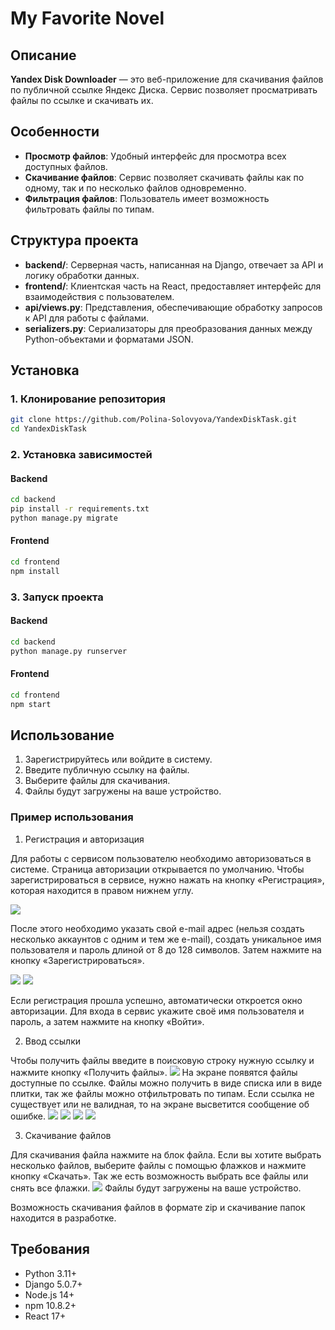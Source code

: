 # My Favorite Novel

## Описание

**Yandex Disk Downloader** — это веб-приложение для скачивания файлов по публичной ссылке Яндекс Диска. Сервис позволяет просматривать файлы по ссылке и скачивать их.
## Особенности

- **Просмотр файлов**: Удобный интерфейс для просмотра всех доступных файлов.
- **Скачивание файлов**: Сервис позволяет скачивать файлы как по одному, так и по несколько файлов одновременно.
- **Фильтрация файлов**: Пользователь имеет возможность фильтровать файлы по типам.

## Структура проекта

- **backend/**: Серверная часть, написанная на Django, отвечает за API и логику обработки данных.
- **frontend/**: Клиентская часть на React, предоставляет интерфейс для взаимодействия с пользователем.
- **api/views.py**: Представления, обеспечивающие обработку запросов к API для работы с файлами.
- **serializers.py**: Сериализаторы для преобразования данных между Python-объектами и форматами JSON.

## Установка

### 1. Клонирование репозитория

```bash
git clone https://github.com/Polina-Solovyova/YandexDiskTask.git
cd YandexDiskTask
```
### 2. Установка зависимостей
#### Backend

```bash
cd backend
pip install -r requirements.txt
python manage.py migrate
```

#### Frontend
```bash
cd frontend
npm install
```

### 3. Запуск проекта
#### Backend


```bash
cd backend
python manage.py runserver
```
#### Frontend

```bash
cd frontend
npm start
```

## Использование
1. Зарегистрируйтесь или войдите в систему. 
2. Введите публичную ссылку на файлы.
3. Выберите файлы для скачивания. 
4. Файлы будут загружены на ваше устройство.
### Пример использования
1. Регистрация и авторизация

Для работы с сервисом пользователю необходимо авторизоваться в системе. Страница авторизации открывается по умолчанию. Чтобы зарегистрироваться в сервисе, нужно нажать на кнопку «Регистрация», которая находится в правом нижнем углу.

![](./docs/img/LoginPage.png)

После этого необходимо указать свой e-mail адрес (нельзя создать несколько аккаунтов с одним и тем же e-mail), создать уникальное имя пользователя и пароль длиной от 8 до 128 символов. Затем нажмите на кнопку «Зарегистрироваться».

![](./docs/img/RegisterPage.png)
![](./docs/img/Register.png)


Если регистрация прошла успешно, автоматически откроется окно авторизации. Для входа в сервис укажите своё имя пользователя и пароль, а затем нажмите на кнопку «Войти».

2. Ввод ссылки

Чтобы получить файлы введите в поисковую строку нужную ссылку и нажмите кнопку «Получить файлы». 
![](./docs/img/DownloadPageLink.png)
На экране появятся файлы доступные по ссылке. Файлы можно получить в виде списка или в виде плитки, так же файлы можно отфильтровать по типам. Если ссылка не существует или не валидная, то на экране высветится сообщение об ошибке.
![](./docs/img/FilesList.png)
![](./docs/img/FilesGrid.png)
![](./docs/img/FilesImages.png)
![](./docs/img/FilesError2.png)



3. Скачивание файлов

Для скачивания файла нажмите на блок файла. Если вы хотите выбрать несколько файлов, выберите файлы с помощью флажков и нажмите кнопку «Скачать». Так же есть возможность выбрать все файлы или снять все флажки.
![](./docs/img/Download.png)
Файлы будут загружены на ваше устройство.



Возможность скачивания файлов в формате zip и скачивание папок находится в разработке.

## Требования
- Python 3.11+
- Django 5.0.7+
- Node.js 14+
- npm 10.8.2+
- React 17+